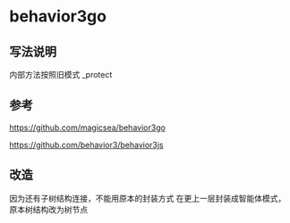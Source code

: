 # behavior3go


## 写法说明

内部方法按照旧模式 _protect 

## 参考

https://github.com/magicsea/behavior3go

https://github.com/behavior3/behavior3js

## 改造
因为还有子树结构连接，不能用原本的封装方式
在更上一层封装成智能体模式，原本树结构改为树节点